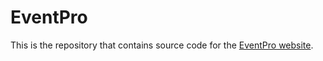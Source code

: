 # EventPro

This is the repository that contains source code for the [EventPro website](https://eventloc.github.io).



